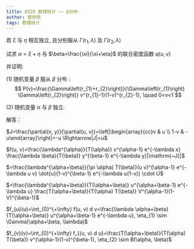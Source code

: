 ```yaml
---
title: 0328 数理统计 —— β分布
author: 曾欣雨
tags: 数理统计
---
```




若 $\xi$ 与 $\eta$ 相互独立, 且分别服从 $\Gamma\left(r_{1}, \lambda\right)$ 及 $\Gamma\left(r_{2}, \lambda\right)$

试求 $\alpha=\xi+\eta$ 与 $\beta=\frac{\xi}{\xi+\eta}$ 的联合密度函数 $q(u, v)$

并证明:

 (1) 随机变量 $\beta$ 服从 $\beta$ 分布 :
$$
P(v)=\frac{\Gamma\left(r_{1}+r_{2}\right)}{\Gamma\left(r_{1}\right) \Gamma\left(r_{2}\right)} v^{r_{1}-1}(1-v)^{r_{2}-1}, \quad 0<v<1
$$

(2) 随机变量 $\alpha$ 与 $\beta$ 独立.



<!--more-->



解答：

$J=\frac{\partial(x, y)}{\partial(u, v)}=\left|\begin{array}{cc}v & u \\ 1-v & -u\end{array}\right|=-u \Rightarrow|J|=u$

$f(u, v)=\frac{\lambda^{\alpha}}{T(\alpha)} x^{\alpha-1} e^{-\lambda x} \frac{\lambda \beta}{T(\beta)} y^{\beta-1} e^{-\lambda y}|\mathrm{~J}|$

$=\frac{\lambda^{\alpha+\beta}}{\pi \alpha) T(\beta)}(u v)^{\alpha-1} e^{-\lambda u v} \dot{u}(1-v)^{\beta-1} e^{-\lambda u(1-v)} \cdot U$

$=\frac{\lambda^{\alpha+\beta}}{T(\alpha+\beta)} u^{\alpha+\beta-1} e^{-\lambda u} \frac{T(\alpha+\beta)}{T(\alpha) T(\beta)} V^{\alpha-1}(1-V)^{\beta-1}$

$f_{u}(u)=\int_{0}^{+\infty} f(u, v) d v=\frac{\lambda \alpha+\beta}{T(\alpha+\beta)} u^{\alpha+\beta-1} e^{-\lambda u}, \eta_{1} \sim \Gamma(\alpha+\beta, \lambda)$

$f_{v}(v)=\int_{0}^{+\infty} f_{(u, v) d u}=\frac{T(\alpha+\beta)}{T(\alpha) T(\beta)} v^{\alpha-1}(1-v)^{\beta-1}, \eta_{2} \sim B(\alpha, \beta)$




